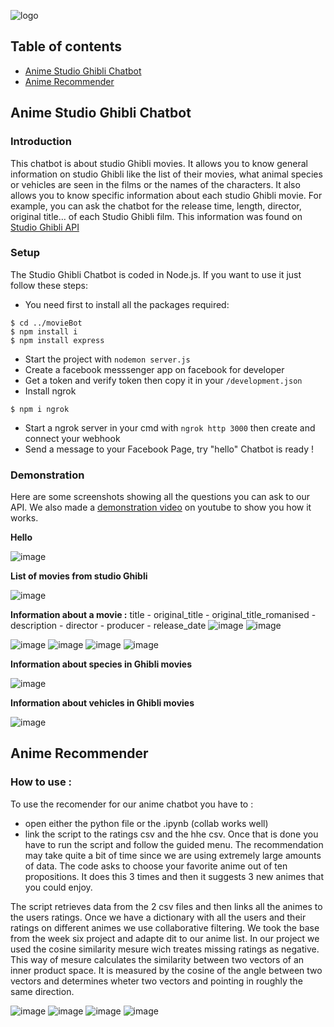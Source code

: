 ![logo](https://user-images.githubusercontent.com/64537874/112735427-24a4d200-8f4c-11eb-81b8-47ae3a6b6342.png)


## Table of contents
* [Anime Studio Ghibli Chatbot](#Anime-Studio-Ghibli-Chatbot)
* [Anime Recommender](#Anime-Recommender)

## Anime Studio Ghibli Chatbot

### Introduction
This chatbot is about studio Ghibli movies. It allows you to know general information on studio Ghibli like the list of their movies, what animal species or vehicles are seen in the films or the names of the characters. 
It also allows you to know specific information about each studio Ghibli movie. For example, you can ask the chatbot for the release time, length, director, original title… of each Studio Ghibli film.
This information was found on [Studio Ghibli API](https://ghibliapi.herokuapp.com/)

### Setup
The Studio Ghibli Chatbot is coded in Node.js. If you want to use it just follow these steps:

* You need first to install all the packages required: 
```
$ cd ../movieBot
$ npm install i
$ npm install express
```
* Start the project with `nodemon server.js`
* Create a facebook messsenger app on facebook for developer
* Get a token and verify token then copy it in your `/development.json`
* Install ngrok
```
$ npm i ngrok
```
* Start a ngrok server in your cmd with `ngrok http 3000` then create and connect your webhook
* Send a message to your Facebook Page, try "hello"
Chatbot is ready !

### Demonstration
Here are some screenshots showing all the questions you can ask to our API. 
We also made a [demonstration video](https://www.youtube.com/watch?v=z4e8lvSg4-Y) on youtube to show you how it works. 


__Hello__

![image](https://user-images.githubusercontent.com/64537874/112734684-97f81500-8f47-11eb-9196-94bf1f69fdb7.png)

__List of movies from studio Ghibli__

![image](https://user-images.githubusercontent.com/64537874/112734745-ec02f980-8f47-11eb-9fb4-a682788a1be3.png)

__Information about a movie :__ title - original_title - original_title_romanised - description - director - producer - release_date
![image](https://user-images.githubusercontent.com/64537874/112735140-91b76800-8f4a-11eb-81c9-c1c396e97f71.png)
![image](https://user-images.githubusercontent.com/64537874/112735166-a72c9200-8f4a-11eb-8abd-9fbc93c91d5a.png)

![image](https://user-images.githubusercontent.com/64537874/112734801-4f8d2700-8f48-11eb-9337-068c89928731.png)
![image](https://user-images.githubusercontent.com/64537874/112734859-9aa73a00-8f48-11eb-9d7c-d335f087168d.png)
![image](https://user-images.githubusercontent.com/64537874/112734972-67b17600-8f49-11eb-9a84-6d1c57df4717.png)
![image](https://user-images.githubusercontent.com/64537874/112735018-a810f400-8f49-11eb-926f-c025d2a12f80.png)

__Information about species in Ghibli movies__

![image](https://user-images.githubusercontent.com/64537874/112735049-e0b0cd80-8f49-11eb-8d84-c0710c569e8d.png)

__Information about vehicles in Ghibli movies__

![image](https://user-images.githubusercontent.com/64537874/112735091-42713780-8f4a-11eb-9722-b5c8452515bc.png)


## Anime Recommender

### How to use :

To use the recomender for our anime chatbot you have to :
* open either the python file or the .ipynb (collab works well)
* link the script to the ratings csv and the hhe csv. 
Once that is done you have to run the script and follow the guided menu. The recommendation may take quite a bit of time since we are using extremely large amounts of data.
The code asks to choose your favorite anime out of ten propositions. It does this 3 times and then it suggests 3 new animes that you could enjoy.

The script retrieves data from the 2 csv files and then links all the animes to the users ratings. Once we have a dictionary with all the users and their ratings on different animes we use collaborative filtering. We took the base from the week six project and adapte dit to our anime list. In our project we used the cosine similarity mesure wich treates missing ratings as negative. This way of mesure calculates the similarity between two vectors of an inner product space. It is measured by the cosine of the angle between two vectors and determines wheter two vectors and pointing in roughly the same direction. 

![image](https://user-images.githubusercontent.com/64537874/112736618-72bdd380-8f54-11eb-82b1-7abfc40d73c7.png)
![image](https://user-images.githubusercontent.com/64537874/112736624-7cdfd200-8f54-11eb-82ee-aae96e8a8bfd.png)
![image](https://user-images.githubusercontent.com/64537874/112736649-a1d44500-8f54-11eb-892e-190cbfedbcc2.png)
![image](https://user-images.githubusercontent.com/64537874/112736628-8406e000-8f54-11eb-885e-57e75d58e1b8.png)



